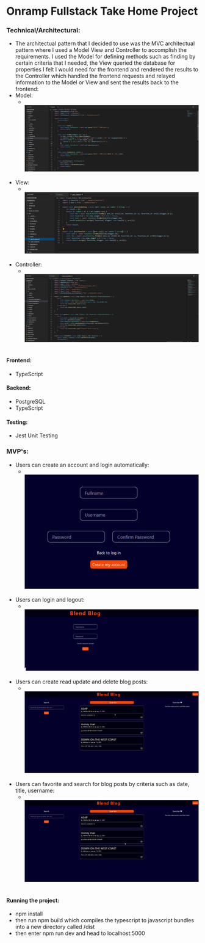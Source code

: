 # Onramp Fullstack Take Home Project

### Technical/Architectural:
- The architectual pattern that I decided to use was the MVC architectual pattern where I used a Model View and Controller to accomplish the requirements. I used the Model for defining methods such as finding by certain criteria that I needed, the View queried the database for properties I felt I would need for the frontend and rendered the results to the Controller which handled the frontend requests and relayed information to the Model or View and sent the results back to the frontend:
- Model:
  - <br/>
      <div><img src="/src/images/Model.PNG" alt="index"></div>
    <br/>
- View:
  - <br/>
      <div><img src="/src/images/View.PNG" alt="index"></div>
    <br/>
- Controller:
  - <br/>
      <div><img src="/src/images/Controller.PNG" alt="index"></div>
    <br/>
    
#### Frontend:
- TypeScript
#### Backend:
- PostgreSQL
- TypeScript
#### Testing:
- Jest Unit Testing

### MVP's:
- Users can create an account and login automatically:
  - <br/>
      <div><img src="/src/images/signup.gif" alt="index"></div>
    <br/>
- Users can login and logout:
  - <br/>
      <div><img src="/src/images/loginlogout.gif" alt="index"></div>
    <br/>
- Users can create read update and delete blog posts:
  - <br/>
      <div><img src="/src/images/crud.gif" alt="index"></div>
    <br/>
- Users can favorite and search for blog posts by criteria such as date, title, username:
  - <br/>
      <div><img src="/src/images/amenities.gif" alt="index"></div>
    <br/>

#### Running the project:
- npm install
- then run npm build which compiles the typescript to javascript bundles into a new directory called /dist
- then enter npm run dev and head to localhost:5000